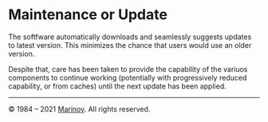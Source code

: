 # Maintenance or Update

The softfware automatically downloads and seamlessly suggests updates to latest version. This minimizes the chance that users would use an older version.

Despite that, care has been taken to provide the capability of the variuos components to continue working (potentially with progressively reduced capability, or from caches) until the next update has been applied.

---

© 1984 – 2021 [Marinov](http://marinov.ml "Marinov"). All rights reserved.
